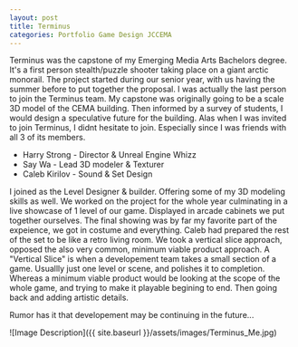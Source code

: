 ```yaml
---
layout: post
title: Terminus
categories: Portfolio Game Design JCCEMA
---
```


Terminus was the capstone of my Emerging Media Arts Bachelors degree. It's a first person stealth/puzzle shooter taking place on a giant arctic monorail. The project started during our senior year, with us having the summer before to put together the proposal.
I was actually the last person to join the Terminus team. My capstone was originally going to be a scale 3D model of the CEMA building. Then informed by a survey of students, I would design a speculative future for the building. Alas when I was invited to join Terminus, I didnt hesitate to join. Especially since I was friends with all 3 of its members. 

 - Harry Strong  - Director & Unreal Engine Whizz
 - Say Wa        - Lead 3D modeler & Texturer
 - Caleb Kirilov - Sound & Set Design

I joined as the Level Designer & builder. Offering some of my 3D modeling skills as well.
We worked on the project for the whole year culminating in a live showcase of 1 level of our game. Displayed in arcade cabinets we put together ourselves. The final showing was by far my favorite part of the expeience, we got in costume and everything. Caleb had prepared the rest of the set to be like a retro living room. 
We took a vertical slice approach, opposed the also very common, minimum viable product approach. A "Vertical Slice" is when a developement team takes a small section of a game. Usuallly just one level or scene, and polishes it to completion.
Whereas a minimum viable product would be looking at the scope of the whole game, and trying to make it playable begining to end. Then going back and adding artistic details.

Rumor has it that developement may be continuing in the future...

![Image Description]({{ site.baseurl }}/assets/images/Terminus_Me.jpg)
